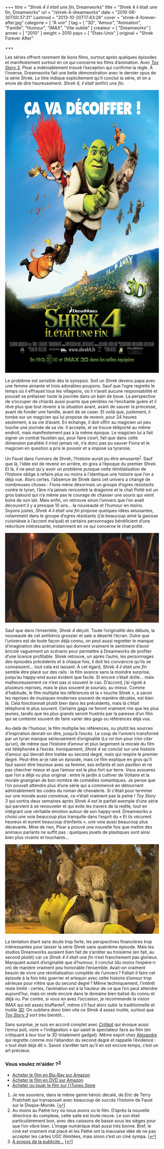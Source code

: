 +++
titre = "<em>Shrek 4 il était une fin</em>, Dreamworks"
title = "Shrek 4 il était une fin, Dreamworks"
url = "/shrek-4-dreamworks"
date = "2010-06-30T00:37:31"
Lastmod = "2013-10-20T17:43:26"
cover = "shrek-4-forever-after.jpg"
categorie = [ "À voir" ]
tag = [ "3D", "Amour", "Animation", "Famille", "Humour", "IMAX", "Vite oublié" ]
createur = [ "Dreamworks" ]
annee = [ "2010" ]
weight = 2010
pays = [ "États-Unis" ]
original = "Shrek Forever After"

+++

<p>Les séries offrent rarement de bons films, surtout après quelques épisodes et manifestement surtout en ce qui concerne les films d&rsquo;animation. Avec <em><a href="http://voiretmanger.fr/2010/06/25/toy-story-3-pixar/">Toy Story 3</a></em>, Pixar a indéniablement trouvé l&rsquo;exception qui confirme la règle. À l&rsquo;inverse, Dreamworks fait une belle démonstration avec le dernier opus de la série Shrek. Le titre indique explicitement qu&rsquo;il conclut la série, et on a envie de dire heureusement. <em>Shrek 4, il était</em> (enfin) <em>une fin</em>.</p>
<div style="text-align: center;"><a href="http://www.allocine.fr/film/fichefilm_gen_cfilm=57212.html" target="_blank"><img class="aligncenter" src="shrek-4-il-etait-une-fin.jpg" border="0" alt="shrek-4-il-etait-une-fin.jpg" width="690" height="925" /></a></div>
<p>Le problème est sensible dès le synopsis. Soit un Shrek devenu papa avec une femme aimante et trois adorables poupons. Sauf que l&rsquo;ogre regrette le temps où il effrayait tous les villageois, où il n&rsquo;avait aucune responsabilité et pouvait se prélasser toute la journée dans un bain de boue. La perspective de s&rsquo;occuper de chiards aussi puants que pénibles ne l&rsquo;enchante guère et il rêve plus que tout revenir à la situation avant, avant de sauver la princesse, avant de fonder une famille, avant de se caser. Et voilà que, justement, il tombe sur un magicien qui lui propose de revenir, pour 24 heures seulement, à sa vie d&rsquo;avant. En échange, il doit offrir au magicien un peu louche une journée de sa vie. Il accepte, et se trouve téléporté au même endroit, mais manifestement pas à la même époque. Le magicien lui a fait signer un contrat faustien qui, pour faire court, fait que dans cette dimension parallèle il n&rsquo;est jamais né, n&rsquo;a donc pas pu sauver Fiona et le magicien en question a pris le pouvoir et a imposé sa tyrannie.</p>
<p>Un Faust dans l&rsquo;univers de Shrek, l&rsquo;histoire aurait pu être amusante<sup><a href="#footnote_0_3559" id="identifier_0_3559" class="footnote-link footnote-identifier-link" title="Je me souviens, dans le m&ecirc;me genre h&eacute;ro&iuml;c d&eacute;cal&eacute;, de Eric de Terry Pratchett qui transposait avec beaucoup de succ&egrave;s l&rsquo;histoire de Faust sur le Disque-Monde.">1</a></sup>. Sauf que là, l&rsquo;idée est de revenir en arrière, en gros à l&rsquo;époque du premier <em>Shrek</em>. Et là, il ne peut qu&rsquo;y avoir un problème puisque cette réinitialisation de l&rsquo;histoire oblige à refaire plus ou moins à l&rsquo;identique une histoire que l&rsquo;on a déjà vue. Alors certes, l&rsquo;absence de Shrek dans cet univers a changé de nombreuses choses : Fiona mène désormais un groupe d&rsquo;ogres résistants contre le tyran, l&rsquo;âne n&rsquo;a jamais rencontré la dragonne et le chat Potté est un gros balourd qui n&rsquo;a même pas le courage de chasser une souris qui vient boire de son lait. Mais enfin, on retrouve sinon l&rsquo;univers que l&rsquo;on avait découvert il y a presque 10 ans… la nouveauté et l&rsquo;humour en moins. Soyons justes, <em>Shrek 4 il était une fin</em> propose quelques idées amusantes, notamment dans le groupe d&rsquo;ogres résistants (j&rsquo;ai beaucoup aimé la gwosse cuisinièwe à l&rsquo;accent ma&rsquo;qué) et certains personnages bénéficient d&rsquo;une réécriture intéressante, notamment en ce qui concerne le chat potté.</p>
<div style="text-align: center;"><img class="aligncenter" src="shrek-4-fiona1.jpg" border="0" alt="shrek-4-fiona.jpg" width="690" height="293" /></div>
<p>Sauf que dans l&rsquo;ensemble, <em>Shrek 4</em> déçoit. Toute l&rsquo;originalité des débuts, la nouveauté de cet antihéros grossier et sale a déserté l&rsquo;écran. Outre que l&rsquo;univers est de toute façon déjà connu, on peut aussi regretter le manque d&rsquo;imagination des scénaristes qui donnent vraiment le sentiment d&rsquo;avoir bricolé vaguement un scénario pour permettre à Dreamworks de profiter d&rsquo;une licence profitable. Shrek retrouve, un après l&rsquo;autre, les personnages des épisodes précédents et à chaque fois, il doit les convaincre qu&rsquo;ils se connaissent… tout cela est lassant. À cet égard, <em>Shrek 4 il était une fin</em> semble être placé sur des rails : le film avance sans la moindre surprise, jusqu&rsquo;au happy-end aussi évident que facile. Si encore c&rsquo;était drôle… mais malheureusement ce n&rsquo;est pas si souvent le cas. D&rsquo;accord, j&rsquo;ai rigolé à plusieurs reprises, mais le plus souvent je souriais, au mieux. Comme d&rsquo;habitude, le film multiplie les références et la &laquo;&nbsp;touche Shrek&nbsp;&raquo;, à savoir les reprises de musiques modernes souvent de manière décalée, est bien là. Cela fonctionnait plutôt bien dans les précédents, mais là c&rsquo;était téléphoné le plus souvent. Certains gags ne feront vraiment rire que les plus jeunes, tandis que les plus grands seront frustrés par la paresse d&rsquo;un film qui se contente souvent de faire varier des gags ou références déjà vus.</p>
<p>Au-delà de l&rsquo;humour, le film multiplie les références, ou plutôt les sources d&rsquo;inspiration devrait-on dire, jusqu&rsquo;à l&rsquo;excès. Le coup de l&rsquo;univers transformé par un tyran manque sérieusement d&rsquo;originalité (<em>Le roi lion</em> pour n&rsquo;en citer qu&rsquo;un), de même que l&rsquo;histoire d&rsquo;amour et plus largement la morale du film est téléphonée à l&rsquo;excès. Ironiquement, <em>Shrek 4</em> se conclut sur une histoire d&rsquo;amour qui devrait être traitée au second degré, mais qui respire le premier degré. Peut-être ai-je raté un épisode, mais ce film explique en gros qu&rsquo;il faut savoir être heureux avec sa femme, ses enfants et son pavillon et ne pas chercher mieux et que l&rsquo;amour est le plus fort sur terre. Vous avouerez que l&rsquo;on a déjà vu plus original : entre le jardin à cultiver de Voltaire et la morale gnangnan de bon nombre de comédies romantiques. Je pense que l&rsquo;on pouvait attendre plus d&rsquo;une série qui a commencé en détournant admirablement les codes du roman de chevalerie. Si c&rsquo;était pour terminer sur une morale aussi convenue, ce n&rsquo;était vraiment pas la peine ! <em>Toy Story 3</em> qui sortira deux semaines après <em>Shrek 4</em> est le parfait exemple d&rsquo;une série qui parvient à se renouveler et qui évite les travers de la redite, tout en intégrant une véritable émotion autour de son happy-end. Dreamworks a choisi une voie beaucoup plus tranquille dans l&rsquo;esprit du &laquo;&nbsp;Et ils vécurent heureux et eurent beaucoup d&rsquo;enfants&nbsp;&raquo;, une voie aussi beaucoup plus décevante. Mine de rien, Pixar a prouvé une nouvelle fois que mettre des animaux parlants ne suffit pas : quelques jouets de plastiques sont ainsi bien plus vivants et touchants…</p>
<div style="text-align: center;"><img class="aligncenter" src="shrek-4.jpg" border="0" alt="shrek-4.jpg" width="690" height="293" /></div>
<p>La tentation étant sans doute trop forte, les perspectives financières trop intéressantes pour laisser la série Shrek sans quatrième épisode. Mais les studios Dreamworks auraient bien fait de s&rsquo;arrêter au troisième (en fait, au second plutôt) car ce <em>Shrek 4 il était une fin</em> n&rsquo;est franchement pas glorieux. Manquant autant d&rsquo;originalité que d&rsquo;humour, il conclut (du moins l&rsquo;espère-t-on) de manière vraiment peu honorable l&rsquo;ensemble. Avait-on vraiment besoin de vivre une réinitialisation complète de l&rsquo;univers ? Fallait-il faire cet épisode à la fois très guerrier et arlequin avec cette histoire d&rsquo;amour trop sérieuse pour n&rsquo;être que du second degré ? Même techniquement, l&rsquo;intérêt reste limité : certes, l&rsquo;animation est à la hauteur de ce que l&rsquo;on peut attendre aujourd&rsquo;hui, mais on reste encore dans le domaine bien balisé du connu et déjà vu. Par contre, si vous en avez l&rsquo;occasion, je recommande la vision IMAX qui est assez bluffante<sup><a href="#footnote_1_3559" id="identifier_1_3559" class="footnote-link footnote-identifier-link" title="Au moins au Path&eacute; Ivry o&ugrave; nous avons vu le film. D&rsquo;apr&egrave;s la nouvelle directrice du complexe, cette salle est toute neuve. Le son &eacute;tait particuli&egrave;rement bon, avec des caissons de basse sous les si&egrave;ges pour que l&rsquo;on vibre bien. L&rsquo;image num&eacute;rique &eacute;tait aussi tr&egrave;s bonne. Bref, le cin&eacute; est vraiment mal plac&eacute; et les Path&eacute; ont la mauvaise id&eacute;e de ne pas accepter les cartes UGC illimit&eacute;es, mais sinon c&rsquo;est un cin&eacute; sympa.">2</a></sup>, même s&rsquo;il faut alors subir la traditionnelle et inutile <a href="http://voiretmanger.fr/tag/3d/">3D</a>. On oubliera donc bien vite ce <em>Shrek 4</em> assez inutile, surtout que <em><a href="http://voiretmanger.fr/2010/06/25/toy-story-3-pixar/">Toy Story 3</a></em> sort très bientôt…</p>
<p>Sans surprise, je suis en accord complet avec <a href="http://www.critikat.com/Shrek-4-il-etait-une-fin.html"><em>Critikat</em></a> qui évoque aussi l&rsquo;ennui poli, voire &laquo;&nbsp;l&rsquo;indigestion&nbsp;&raquo; qui saisit le spectateur face au film (en critiquant à leur tour la 3D totalement gadget). Même esprit chez <a href="http://www.plan-c.fr/article-critique-shrek-4-de-mike-mitchell-53036136.html">Alexandre</a> qui regrette comme moi l&rsquo;abandon du second degré et rappelle l&rsquo;évidence : &laquo;&nbsp;tout était déjà dit&nbsp;&raquo;. Savoir s&rsquo;arrêter tant qu&rsquo;il en est encore temps, c&rsquo;est un art précieux.</p>
<div class="amazon">
<h3>Vous voulez m&rsquo;aider ?<sup><a href="#footnote_2_3559" id="identifier_2_3559" class="footnote-link footnote-identifier-link" title="&Agrave; propos de la publicit&eacute;&hellip;">3</a></sup></h3>
<ul>
<li><a href="http://www.amazon.fr/gp/product/B003SWZS7M/ref=as_li_ss_tl?ie=UTF8&#038;tag=leblogdenic07-21&#038;linkCode=as2&#038;camp=1642&#038;creative=19458&#038;creativeASIN=B003SWZS7M">Acheter le film en Blu-Ray sur Amazon</a></li>
<li><a href="http://www.amazon.fr/gp/product/B003SWZS72/ref=as_li_ss_tl?ie=UTF8&#038;tag=leblogdenic07-21&#038;linkCode=as2&#038;camp=1642&#038;creative=19458&#038;creativeASIN=B003SWZS72">Acheter le film en DVD sur Amazon</a></li>
<li><a href="https://itunes.apple.com/fr/movie/shrek-4-il-etait-une-fin/id395058447">Acheter ou louer le film sur l&rsquo;iTunes Store</a></li>
</ul>
</div>
<ol class="footnotes"><li id="footnote_0_3559" class="footnote">Je me souviens, dans le même genre héroïc décalé, de <em>Eric</em> de Terry Pratchett qui transposait avec beaucoup de succès l&rsquo;histoire de Faust sur le Disque-Monde. [<a href="#identifier_0_3559" class="footnote-link footnote-back-link">&#8617;</a>]</li><li id="footnote_1_3559" class="footnote">Au moins au Pathé Ivry où nous avons vu le film. D&rsquo;après la nouvelle directrice du complexe, cette salle est toute neuve. Le son était particulièrement bon, avec des caissons de basse sous les sièges pour que l&rsquo;on vibre bien. L&rsquo;image numérique était aussi très bonne. Bref, le ciné est vraiment mal placé et les Pathé ont la mauvaise idée de ne pas accepter les cartes UGC illimitées, mais sinon c&rsquo;est un ciné sympa. [<a href="#identifier_1_3559" class="footnote-link footnote-back-link">&#8617;</a>]</li><li id="footnote_2_3559" class="footnote"><a href="http://voiretmanger.fr/soutien/">À propos de la publicité…</a> [<a href="#identifier_2_3559" class="footnote-link footnote-back-link">&#8617;</a>]</li></ol>
